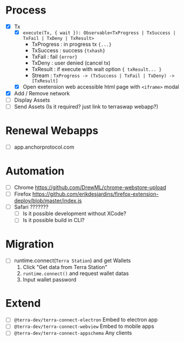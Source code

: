 # Process

- [x] Tx
    - [x] `execute(Tx, { wait }): Observable<TxProgress | TxSuccess | TxFail | TxDeny | TxResult>`
        - TxProgress : in progress tx `{...}`
        - TxSuccess : success `{txhash}`
        - TxFail : fail `{error}`
        - TxDeny : user denied (cancel tx)
        - TxResult : if execute with wait option `{ txResult... }`
        - Stream : `TxProgress -> (TxSuccess | TxFail | TxDeny) -> [TxResult]`
    - [x] Open exetension web accessible html page with `<iframe>` modal
- [x] Add / Remove network
- [ ] Display Assets
- [ ] Send Assets (Is it required? just link to terraswap webapp?)

# Renewal Webapps

- [ ] app.anchorprotocol.com

# Automation

- [ ] Chrome <https://github.com/DrewML/chrome-webstore-upload>
- [ ] Firefox <https://github.com/erikdesjardins/firefox-extension-deploy/blob/master/index.js>
- [ ] Safari ???????
    - [ ] Is it possible development without XCode?
    - [ ] Is it possible build in CLI?

# Migration

- [ ] runtime.connect(`Terra Station`) and get Wallets
    1. Click "Get data from Terra Station"
    2. `runtime.connect()` and request wallet datas
    3. Input wallet password
    
# Extend

- [ ] `@terra-dev/terra-connect-electron` Embed to electron app
- [ ] `@terra-dev/terra-connect-webview` Embed to mobile apps
- [ ] `@terra-dev/terra-connect-appschema` Any clients